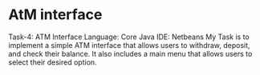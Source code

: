 # AtM interface
Task-4: ATM Interface
Language: Core Java
IDE: Netbeans 
My Task is to implement a simple ATM interface that allows users to withdraw, deposit, and check their balance. It also includes a main menu that allows users to select their desired option.
